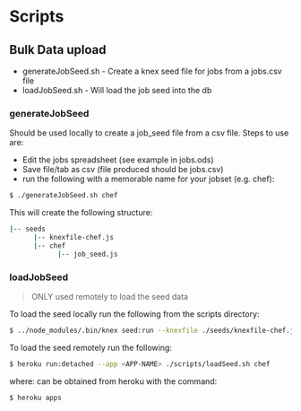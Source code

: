 # Scripts
## Bulk Data upload
 - generateJobSeed.sh - Create a knex seed file for jobs from a jobs.csv file
 - loadJobSeed.sh - Will load the job seed into the db
### generateJobSeed
Should be used locally to create a job_seed file from a csv file.  Steps to use are:
 - Edit the jobs spreadsheet (see example in jobs.ods)
 - Save file/tab as csv (file produced should be jobs.csv)
 - run the following with a memorable name for your jobset (e.g. chef):
```sh
$ ./generateJobSeed.sh chef
```
This will create the following structure:
```sh
|-- seeds
      |-- knexfile-chef.js
      |-- chef
            |-- job_seed.js
```
### loadJobSeed
> ONLY used remotely to load the seed data

To load the seed locally run the following from the scripts directory:
```sh
$ ../node_modules/.bin/knex seed:run --knexfile ./seeds/knexfile-chef.js
```
To load the seed remotely run the following:
```sh
$ heroku run:detached --app <APP-NAME> ./scripts/loadSeed.sh chef
```
where:
<APP-NAME> can be obtained from heroku with the command:
```sh
$ heroku apps
```
